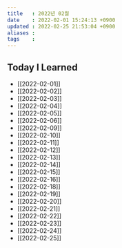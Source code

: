 ```yaml
---
title   : 2022년 02월 
date    : 2022-02-01 15:24:13 +0900
updated : 2022-02-25 21:53:04 +0900
aliases : 
tags    : 
---
```

## Today I Learned 
- [[2022-02-01]]
- [[2022-02-02]]
- [[2022-02-03]]
- [[2022-02-04]]
- [[2022-02-05]]
- [[2022-02-06]]
- [[2022-02-09]]
- [[2022-02-10]]
- [[2022-02-11]]
- [[2022-02-12]]
- [[2022-02-13]]
- [[2022-02-14]]
- [[2022-02-15]]
- [[2022-02-16]]
- [[2022-02-18]]
- [[2022-02-19]]
- [[2022-02-20]]
- [[2022-02-21]]
- [[2022-02-22]]
- [[2022-02-23]]
- [[2022-02-24]]
- [[2022-02-25]]
